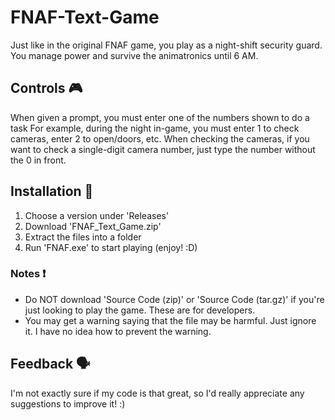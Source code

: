 # FNAF-Text-Game

Just like in the original FNAF game, you play as a night-shift security guard.
You manage power and survive the animatronics until 6 AM.

## Controls 🎮
When given a prompt, you must enter one of the numbers shown to do a task
For example, during the night in-game, you must enter 1 to check cameras, enter 2 to open/doors, etc.
When checking the cameras, if you want to check a single-digit camera number, just type the number without the 0 in front.

## Installation 🔧
1. Choose a version under 'Releases'
2. Download 'FNAF_Text_Game.zip' 
3. Extract the files into a folder
4. Run 'FNAF.exe' to start playing (enjoy! :D)
### Notes ❗
- Do NOT download 'Source Code (zip)' or 'Source Code (tar.gz)' if you're just looking to play the game. These are for developers.
- You may get a warning saying that the file may be harmful. Just ignore it. I have no idea how to prevent the warning.

## Feedback 🗣️
I'm not exactly sure if my code is that great, so I'd really appreciate any suggestions to improve it! :)
